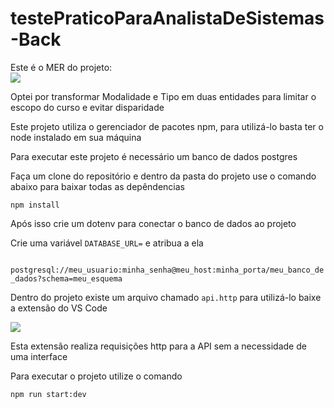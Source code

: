 # testePraticoParaAnalistaDeSistemas-Back
Este é o MER do projeto:
<br>
<img src="https://media.discordapp.net/attachments/1082383095078076509/1181873235688685648/testeIntegrado_1.jpg?ex=6582a439&is=65702f39&hm=d0529fa78fea35cbfb990c32cb1c41fddb948b721d46e9b6e6454ae51cab5cf2&=&format=webp&width=427&height=468" />


<p> Optei por transformar Modalidade e Tipo em duas entidades para limitar o escopo do curso e evitar disparidade</p>
<p>Este projeto utiliza o gerenciador de pacotes npm, para utilizá-lo basta ter o node instalado em sua máquina</p>
<p>Para executar este projeto é necessário um banco de dados postgres</p>
<p>Faça um clone do repositório e dentro da pasta do projeto use o comando abaixo para baixar todas as depêndencias</p>
<code>npm install</code>
<p>Após isso crie um dotenv para conectar o banco de dados ao projeto</p>
<p>Crie uma variável <code>DATABASE_URL=</code> e atribua a ela</p>
<code> postgresql://meu_usuario:minha_senha@meu_host:minha_porta/meu_banco_de_dados?schema=meu_esquema</code>
<p>Dentro do projeto existe um arquivo chamado <code>api.http</code> para utilizá-lo baixe a extensão do VS Code</p>
<img src="https://cdn.discordapp.com/attachments/1082383095078076509/1181878820815519764/image.png?ex=6582a96d&is=6570346d&hm=ab256ae8a6020c99eca911eab16b20fd54fff228f69cef833f093841a60b0892&" />
<p> Esta extensão realiza requisições http para a API sem a necessidade de uma interface</p>
<p>Para executar o projeto utilize o comando</p>
<code>npm run start:dev</code>
